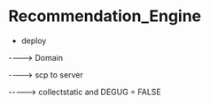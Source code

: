 # Recommendation_Engine


* deploy

 ----> Domain
  
 ----> scp to server
  
 -----> collectstatic and DEGUG = FALSE

